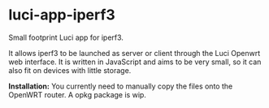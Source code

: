 # luci-app-iperf3
Small footprint Luci app for iperf3.

It allows iperf3 to be launched as server or client through the Luci Openwrt web interface.
It is written in JavaScript and aims to be very small, so it can also fit on devices with little storage.

**Installation:**
You currently need to manually copy the files onto the OpenWRT router.
A opkg package is wip.


